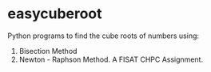 # easycuberoot
Python programs to find the cube roots of numbers using:  
1. Bisection Method
2. Newton - Raphson Method. 
A FISAT CHPC Assignment.
